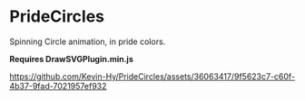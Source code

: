 # PrideCircles

Spinning Circle animation, in pride colors.

**Requires DrawSVGPlugin.min.js**



https://github.com/Kevin-Hy/PrideCircles/assets/36063417/9f5623c7-c60f-4b37-9fad-7021957ef932

